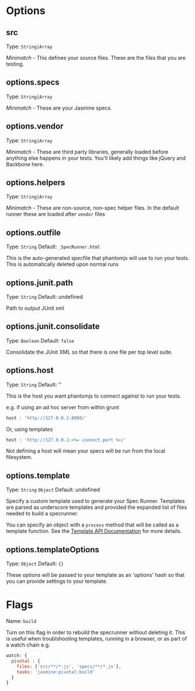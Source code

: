 # Options

## src
Type: `String|Array`

*Minimatch* - This defines your source files. These are the files that you are testing.

## options.specs
Type: `String|Array`

*Minimatch* - These are your Jasmine specs.

## options.vendor
Type: `String|Array`

*Minimatch* - These are third party libraries, generally loaded before anything else happens in your tests. You'll likely add things
like jQuery and Backbone here.

## options.helpers
Type: `String|Array`

*Minimatch* - These are non-source, non-spec helper files. In the default runner these are loaded after `vendor` files

## options.outfile
Type: `String`
Default: `_SpecRunner.html`

This is the auto-generated specfile that phantomjs will use to run your tests.
This is automatically deleted upon normal runs

## options.junit.path
Type: `String`
Default: undefined

Path to output JUnit xml

## options.junit.consolidate
Type: `Boolean`
Default: `false`

Consolidate the JUnit XML so that there is one file per top level suite.

## options.host
Type: `String`
Default: ''

This is the host you want phantomjs to connect against to run your tests.

e.g. if using an ad hoc server from within grunt

```js
host : 'http://127.0.0.1:8000/'
```

Or, using templates

```js
host : 'http://127.0.0.1:<%= connect.port %>/'
```

Not defining a host will mean your specs will be run from the local filesystem.

## options.template
Type: `String` `Object`
Default: undefined

Specify a custom template used to generate your Spec Runner. Templates are parsed as underscore templates and provided
the expanded list of files needed to build a specrunner.

You can specify an object with a `process` method that will be called as a template function.
See the [Template API Documentation](https://github.com/gruntjs/grunt-contrib-jasmine/wiki/Jasmine-Templates) for more details.

## options.templateOptions
Type: `Object`
Default: `{}`

These options will be passed to your template as an 'options' hash so that you can provide settings to your template.

# Flags

Name: `build`

Turn on this flag in order to rebuild the specrunner without deleting it. This is useful when troublshooting templates,
running in a browser, or as part of a watch chain e.g.

```js
watch: {
  pivotal : {
    files: ['src/**/*.js', 'specs/**/*.js'],
    tasks: 'jasmine:pivotal:build'
  }
}
```
